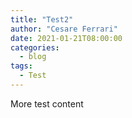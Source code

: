 ```yaml
---
title: "Test2"
author: "Cesare Ferrari"
date: 2021-01-21T08:00:00
categories:
  - blog
tags:
  - Test
---
```


More test content